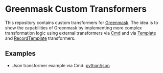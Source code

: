 # Greenmask Custom Transformers

This repository contains custom transformers for [Greenmask](https://github.com/GreenmaskIO/greenmask).
The idea is to show the capabilities of Greenmask by implementing more complex transformation logic using
external transformers via [Cmd](https://docs.greenmask.io/latest/built_in_transformers/standard_transformers/cmd/) and
via [Template](https://docs.greenmask.io/latest/built_in_transformers/advanced_transformers/template/)
and [RecordTemplate](https://docs.greenmask.io/latest/built_in_transformers/advanced_transformers/template_record/)
transformers.

## Examples 

* Json transformer example via Cmd: [python/json](python/json/README.md)
